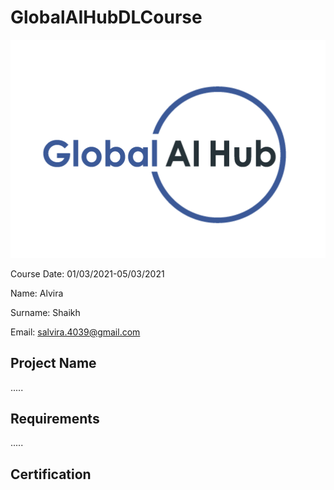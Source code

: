 # GlobalAIHubDLCourse

<img src="Img/logo.png">


Course Date: 01/03/2021-05/03/2021 

Name: Alvira

Surname: Shaikh

Email: 	salvira.4039@gmail.com

## Project Name
 .....
 
## Requirements
 .....
 
 ## Certification
